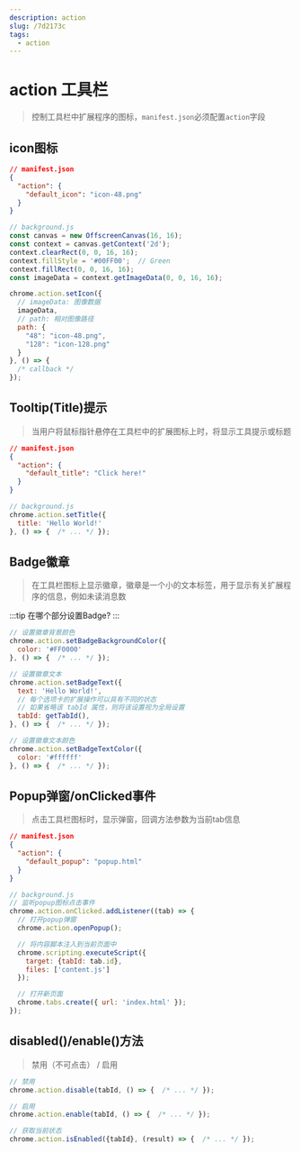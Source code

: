 ```yaml
---
description: action
slug: /7d2173c
tags: 
  - action
---
```

# action 工具栏
> 控制工具栏中扩展程序的图标，`manifest.json`必须配置`action`字段

## icon图标

```json
// manifest.json
{
  "action": {
    "default_icon": "icon-48.png"
  }
}
```

```js
// background.js
const canvas = new OffscreenCanvas(16, 16);
const context = canvas.getContext('2d');
context.clearRect(0, 0, 16, 16);
context.fillStyle = '#00FF00';  // Green
context.fillRect(0, 0, 16, 16);
const imageData = context.getImageData(0, 0, 16, 16);

chrome.action.setIcon({
  // imageData: 图像数据
  imageData,
  // path: 相对图像路径
  path: {
    "48": "icon-48.png",
    "128": "icon-128.png"
  }
}, () => { 
  /* callback */ 
});
```

## Tooltip(Title)提示
> 当用户将鼠标指针悬停在工具栏中的扩展图标上时，将显示工具提示或标题

```json
// manifest.json
{
  "action": {
    "default_title": "Click here!"
  }
}
```

```js 
// background.js
chrome.action.setTitle({
  title: 'Hello World!'
}, () => {  /* ... */ });
```

## Badge徽章
> 在工具栏图标上显示徽章，徽章是一个小的文本标签，用于显示有关扩展程序的信息，例如未读消息数

:::tip
在哪个部分设置Badge?
:::

```js
// 设置徽章背景颜色
chrome.action.setBadgeBackgroundColor({
  color: '#FF0000'
}, () => {  /* ... */ });

// 设置徽章文本
chrome.action.setBadgeText({
  text: 'Hello World!',
  // 每个选项卡的扩展操作可以具有不同的状态
  // 如果省略该 tabId 属性，则将该设置视为全局设置
  tabId: getTabId(),
}, () => {  /* ... */ });

// 设置徽章文本颜色
chrome.action.setBadgeTextColor({
  color: '#ffffff'
}, () => {  /* ... */ });
```

## Popup弹窗/onClicked事件
> 点击工具栏图标时，显示弹窗，回调方法参数为当前tab信息

```json
// manifest.json
{
  "action": {
    "default_popup": "popup.html"
  }
}
```

```js
// background.js
// 监听popup图标点击事件
chrome.action.onClicked.addListener((tab) => {
  // 打开popup弹窗
  chrome.action.openPopup();

  // 将内容脚本注入到当前页面中
  chrome.scripting.executeScript({
    target: {tabId: tab.id},
    files: ['content.js']
  });

  // 打开新页面
  chrome.tabs.create({ url: 'index.html' });
});
```

## disabled()/enable()方法
> 禁用（不可点击） / 启用

```js
// 禁用
chrome.action.disable(tabId, () => {  /* ... */ });

// 启用
chrome.action.enable(tabId, () => {  /* ... */ });

// 获取当前状态
chrome.action.isEnabled({tabId}, (result) => {  /* ... */ });
```

